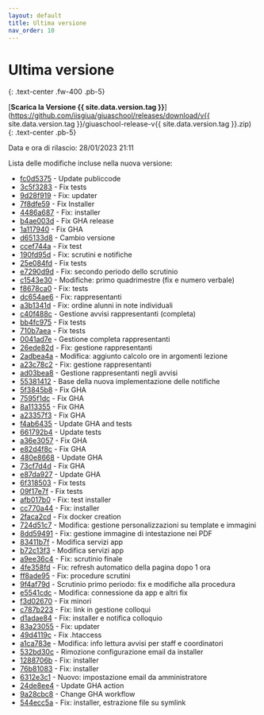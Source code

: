 ```yaml
---
layout: default
title: Ultima versione
nav_order: 10
---
```


# Ultima versione
{: .text-center .fw-400 .pb-5}

[**Scarica la Versione {{ site.data.version.tag }}**](https://github.com/iisgiua/giuaschool/releases/download/v{{ site.data.version.tag }}/giuaschool-release-v{{ site.data.version.tag }}.zip)
{: .text-center .pb-5}

Data e ora di rilascio: 28/01/2023 21:11

Lista delle modifiche incluse nella nuova versione:

- [fc0d5375](http://github.com/iisgiua/giuaschool/commit/fc0d5375a7636144ccd481d5d03fe4f42854a752) - Update publiccode
- [3c5f3283](http://github.com/iisgiua/giuaschool/commit/3c5f3283e29ec015b73a6bbbdb8413cefafac7e5) - Fix tests
- [9d28f919](http://github.com/iisgiua/giuaschool/commit/9d28f919bfee70c2b7705f6f3aff9877dd565925) - Fix: updater
- [7f8dfe59](http://github.com/iisgiua/giuaschool/commit/7f8dfe5942294f9619ab3fcbf46f5093ae6517d5) - Fix Installer
- [4486a687](http://github.com/iisgiua/giuaschool/commit/4486a68788e37b587e876551a7d3654f818eb84a) - Fix: installer
- [b4ae003d](http://github.com/iisgiua/giuaschool/commit/b4ae003d39900dc13c7b23ca5ffdf91c814973c6) - Fix GHA release
- [1a117940](http://github.com/iisgiua/giuaschool/commit/1a117940c2d7033011d30b599fe0f7172daee5ba) - Fix GHA
- [d65133d8](http://github.com/iisgiua/giuaschool/commit/d65133d8b1e6aafb35350f3fc5135414d99d8747) - Cambio versione
- [ccef744a](http://github.com/iisgiua/giuaschool/commit/ccef744a68c933eeca43097d018773d2ef40d370) - Fix test
- [190fd95d](http://github.com/iisgiua/giuaschool/commit/190fd95da05b8ee0cac0c5e87651a6920c6eb4d9) - Fix: scrutini e notifiche
- [25e084fd](http://github.com/iisgiua/giuaschool/commit/25e084fd231afb6a8f6b558798ca5783f2053839) - Fix tests
- [e7290d9d](http://github.com/iisgiua/giuaschool/commit/e7290d9d35628c5fd6413ee44eaa2d2da17616f1) - Fix: secondo periodo dello scrutinio
- [c1543e30](http://github.com/iisgiua/giuaschool/commit/c1543e30d8a42b5a63655c26a6c64c1c56f0715e) - Modifiche: primo quadrimestre (fix e numero verbale)
- [f8678ca0](http://github.com/iisgiua/giuaschool/commit/f8678ca07a8e8e8c0d832e7dafa589cd30128689) - Fix: tests
- [dc654ae6](http://github.com/iisgiua/giuaschool/commit/dc654ae61408832f16bff6eaab57c9a4f5ac9ec2) - Fix: rappresentanti
- [a3b1341d](http://github.com/iisgiua/giuaschool/commit/a3b1341de3eb63b3c568485e8f9091104e8ffae7) - Fix: ordine alunni in note individuali
- [c40f488c](http://github.com/iisgiua/giuaschool/commit/c40f488ce5675e549d8df443300db6607da0ee30) - Gestione avvisi rappresentanti (completa)
- [bb4fc975](http://github.com/iisgiua/giuaschool/commit/bb4fc975c17b6f7e4fbc46e5e707f1f968236348) - Fix tests
- [710b7aea](http://github.com/iisgiua/giuaschool/commit/710b7aea25220959df7ee86e495fbf88f01439c4) - Fix tests
- [0041ad7e](http://github.com/iisgiua/giuaschool/commit/0041ad7eb30ed7b1dcbac2b3515428142a9ed965) - Gestione completa rappresentanti
- [26ede82d](http://github.com/iisgiua/giuaschool/commit/26ede82d389fee4caad1b9a9a529d35505e37f21) - Fix: gestione rappresentanti
- [2adbea4a](http://github.com/iisgiua/giuaschool/commit/2adbea4a83d4b054aa16ed2f4ed98f7a72a583ad) - Modifica: aggiunto calcolo ore in argomenti lezione
- [a23c78c2](http://github.com/iisgiua/giuaschool/commit/a23c78c2bbc343b647929fdfbcb84423712e520c) - Fix: gestione rappresentanti
- [ad03bea8](http://github.com/iisgiua/giuaschool/commit/ad03bea8cf6a8b1d5b7f5711d6d7d621dd4440ca) - Gestione rappresentanti negli avvisi
- [55381412](http://github.com/iisgiua/giuaschool/commit/55381412f2496d8384bfe49baa0e16037d6dd761) - Base della nuova implementazione delle notifiche
- [5f3845b8](http://github.com/iisgiua/giuaschool/commit/5f3845b8d12a00933edb56981707c61937dba51b) - Fix GHA
- [7595f1dc](http://github.com/iisgiua/giuaschool/commit/7595f1dc6e538e5d9225033ec3b29b1ed4f8eb07) - Fix GHA
- [8a113355](http://github.com/iisgiua/giuaschool/commit/8a113355e1f32cc1bb2c18098ce92fe6c422c991) - Fix GHA
- [a23357f3](http://github.com/iisgiua/giuaschool/commit/a23357f3a3cc7fad0bf6d6d2a77731eeb5ab609a) - Fix GHA
- [f4ab6435](http://github.com/iisgiua/giuaschool/commit/f4ab64358665c6f15cd92db67a585d2e48838bb3) - Update GHA and tests
- [661792b4](http://github.com/iisgiua/giuaschool/commit/661792b44b68bc31b0cf516db22c5293f7e7888b) - Update tests
- [a36e3057](http://github.com/iisgiua/giuaschool/commit/a36e3057183e8d7fe963b3205f17d189a22f881e) - Fix GHA
- [e82d4f8c](http://github.com/iisgiua/giuaschool/commit/e82d4f8c0fb00fb52351316df3e83f07ee38f2b4) - Fix GHA
- [480e8668](http://github.com/iisgiua/giuaschool/commit/480e866823654d6f8c8f7a24607eff2d7b1067a1) - Update GHA
- [73cf7d4d](http://github.com/iisgiua/giuaschool/commit/73cf7d4d88aa200f313125a42616b24a2840782b) - Fix GHA
- [e87da927](http://github.com/iisgiua/giuaschool/commit/e87da927c9f35962d0d79040ac949c515f53e38f) - Update GHA
- [6f318503](http://github.com/iisgiua/giuaschool/commit/6f3185033b884816127d7838b4fe28c2db235d6c) - Fix tests
- [09f17e7f](http://github.com/iisgiua/giuaschool/commit/09f17e7fc6ffa701a01e0eade8dd96cd3db4941c) - Fix tests
- [afb017b0](http://github.com/iisgiua/giuaschool/commit/afb017b0bd9e38360ab0dcc536ec506bbebd975e) - Fix: test installer
- [cc770a44](http://github.com/iisgiua/giuaschool/commit/cc770a4409fa5d9ca7f281772eac43a2804501cf) - Fix: installer
- [2faca2cd](http://github.com/iisgiua/giuaschool/commit/2faca2cd76913c143914fbd0d07f57ba66d2f9e1) - Fix docker creation
- [724d51c7](http://github.com/iisgiua/giuaschool/commit/724d51c7150b8223ac36a90fef58705b57956d0c) - Modifica: gestione personalizzazioni su template e immagini
- [8dd59491](http://github.com/iisgiua/giuaschool/commit/8dd594918c0495660bdf2ed4dcd531dd3afc5bd5) - Fix: gestione immagine di intestazione nei PDF
- [83411b7f](http://github.com/iisgiua/giuaschool/commit/83411b7fca49576030955a64018900d2fd9476a0) - Modifica servizi app
- [b72c13f3](http://github.com/iisgiua/giuaschool/commit/b72c13f33603cdcb80d01ef4c70eeb210685ffd9) - Modifica servizi app
- [a9ee36c4](http://github.com/iisgiua/giuaschool/commit/a9ee36c4385684473c439ebba646c441678b0263) - Fix: scrutinio finale
- [4fe358fd](http://github.com/iisgiua/giuaschool/commit/4fe358fdeb4be46ebf75e7d4e8560dc1d72db33c) - Fix: refresh automatico della pagina dopo 1 ora
- [ff8ade95](http://github.com/iisgiua/giuaschool/commit/ff8ade959eec5e458f3f2c8bfe387a187510d3b6) - Fix: procedure scrutini
- [9f4af79d](http://github.com/iisgiua/giuaschool/commit/9f4af79dba8ecebea80def08977b8ca942783c92) - Scrutinio primo periodo: fix e modifiche alla procedura
- [e5541cdc](http://github.com/iisgiua/giuaschool/commit/e5541cdc96a82993052bf520d6c5aa98658deb83) - Modifica: connessione da app e altri fix
- [f3d02670](http://github.com/iisgiua/giuaschool/commit/f3d02670e994b137129dd15d3e30a565fdee3197) - Fix minori
- [c787b223](http://github.com/iisgiua/giuaschool/commit/c787b2239225d40dce368e222184f4ef3396bb39) - Fix: link in gestione colloqui
- [d1adae84](http://github.com/iisgiua/giuaschool/commit/d1adae84c374329375c60bb4d3ec6bc628a8df3a) - Fix: installer e notifica colloquio
- [83a23055](http://github.com/iisgiua/giuaschool/commit/83a23055f011e6c5a279511432a81bdf4cb5d5f4) - Fix: updater
- [49d4119c](http://github.com/iisgiua/giuaschool/commit/49d4119cfa276b17c04c7c9914a5f1a5d9925308) - Fix .htaccess
- [a1ca783e](http://github.com/iisgiua/giuaschool/commit/a1ca783edeecbc8955e462e89a559283db2d609e) - Modifica: info lettura avvisi per staff e coordinatori
- [532bd30c](http://github.com/iisgiua/giuaschool/commit/532bd30c06142be40c89a673721108d70b023c5c) - Rimozione configurazione email da installer
- [1288706b](http://github.com/iisgiua/giuaschool/commit/1288706b02b43ed01c8c95f7a6d421d1e1fc1ea5) - Fix: installer
- [76b81083](http://github.com/iisgiua/giuaschool/commit/76b810830b677af473ec880af082a4b8f7fade65) - Fix: installer
- [6312e3c1](http://github.com/iisgiua/giuaschool/commit/6312e3c199b84e742452d06159b505a2b06108f3) - Nuovo: impostazione email da amministratore
- [24de8ee4](http://github.com/iisgiua/giuaschool/commit/24de8ee40fb9af826846a790262e9902cecd3a77) - Update GHA action
- [9a28cbc8](http://github.com/iisgiua/giuaschool/commit/9a28cbc847f2865c0d9a01c92c47e0e1c9862b72) - Change GHA workflow
- [544ecc5a](http://github.com/iisgiua/giuaschool/commit/544ecc5ab4a5ae366338243ed9bffb1edc98a3b6) - Fix: installer, estrazione file su symlink

